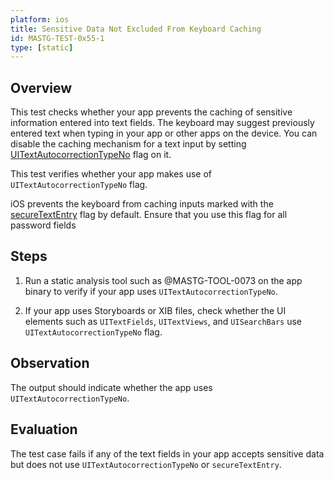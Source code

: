 ```yaml
---
platform: ios
title: Sensitive Data Not Excluded From Keyboard Caching
id: MASTG-TEST-0x55-1
type: [static]
---
```


## Overview

This test checks whether your app prevents the caching of sensitive information entered into text fields. The keyboard may suggest previously entered text when typing in your app or other apps on the device. You can disable the caching mechanism for a text input by setting [UITextAutocorrectionTypeNo](https://developer.apple.com/documentation/uikit/uitextautocorrectiontype/uitextautocorrectiontypeno) flag on it.

This test verifies whether your app makes use of `UITextAutocorrectionTypeNo` flag.

iOS prevents the keyboard from caching inputs marked with the [secureTextEntry](https://developer.apple.com/documentation/uikit/uitextinputtraits/1624427-securetextentry) flag by default. Ensure that you use this flag for all password fields

## Steps

1. Run a static analysis tool such as @MASTG-TOOL-0073 on the app binary to verify if your app uses `UITextAutocorrectionTypeNo`.

2. If your app uses Storyboards or XIB files, check whether the UI elements such as `UITextFields`, `UITextViews`, and `UISearchBars` use `UITextAutocorrectionTypeNo` flag.

## Observation

The output should indicate whether the app uses `UITextAutocorrectionTypeNo`.

## Evaluation

The test case fails if any of the text fields in your app accepts sensitive data but does not use `UITextAutocorrectionTypeNo` or `secureTextEntry`.
